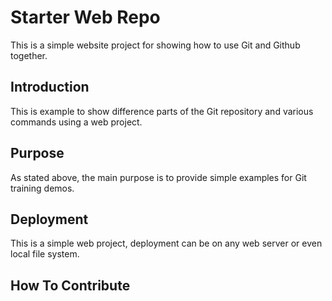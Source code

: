 # Starter Web Repo

This is a simple website project for showing how to use Git and Github together.

## Introduction

This is example to show difference parts of the Git repository and various commands using a web project.

## Purpose

As stated above, the main purpose is to provide simple examples for Git training demos.

## Deployment

This is a simple web project, deployment can be on any web server or even local file system.

## How To Contribute